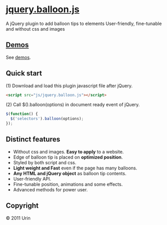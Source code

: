 # [jquery.balloon.js](//urin.github.com/jquery.balloon.js/)
A jQuery plugin to add balloon tips to elements User-friendly, fine-tunable and without css and images

[Demos](//urin.github.com/jquery.balloon.js/)
------------------------
See [demos](//urin.github.com/jquery.balloon.js/).

Quick start
------------------------
(1) Download and load this plugin javascript file after jQuery.  

```html
<script src="js/jquery.balloon.js"></script>
```

(2) Call $().balloon(options) in document ready event of jQuery.  

```javascript
$(function() {
  $('selectors').balloon(options);
});
```

Distinct features
------------------------
+ Without css and images. **Easy to apply** to a website.
+ Edge of balloon tip is placed on **optimized position**.
+ Styled by both script and css.
+ **Light weight and Fast** even if the page has many balloons.
+ **Any HTML and jQuery object** as balloon tip contents.
+ User-friendly API.
+ Fine-tunable position, animations and some effects.
+ Advanced methods for power user.

Copyright
------------------------
&copy; 2011 Urin
